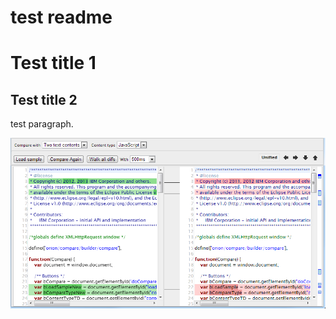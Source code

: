 test readme
=====
# Test title 1

## Test title 2

<p>test paragraph. </p>

![Here is a image](images/foo.png)
